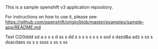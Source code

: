 This is a sample openshift v3 application repository.  

For instructions on how to use it, please see: https://github.com/openshift/origin/blob/master/examples/sample-app/README.md

Test CI20ddd
sd a s s
s d 
ss s
dd s s
s s  s s  s s ssd s dazd&a adz
 s ss s  dsacdaes 
ss s 
 s ssss 
 s ss s
ss
